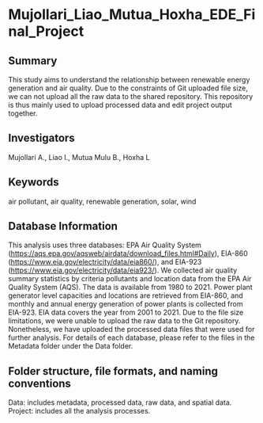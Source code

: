# Mujollari_Liao_Mutua_Hoxha_EDE_Final_Project

## Summary

This study aims to understand the relationship between renewable energy generation and air quality. Due to the constraints of Git uploaded file size, we can not upload all the raw data to the shared repository. This repository is thus mainly used to upload processed data and edit project output together. 


## Investigators

Mujollari A., Liao I., Mutua Mulu B., Hoxha L


## Keywords

air pollutant, air quality, renewable generation, solar, wind


## Database Information

This analysis uses three databases: EPA Air Quality System (<https://aqs.epa.gov/aqsweb/airdata/download_files.html#Daily>), EIA-860 (<https://www.eia.gov/electricity/data/eia860/>), and EIA-923 (<https://www.eia.gov/electricity/data/eia923/>).
We collected air quality summary statistics by criteria pollutants and location data from the EPA Air Quality System (AQS). The data is available from 1980 to 2021. Power plant generator level capacities and locations are retrieved from EIA-860, and monthly and annual energy generation of power plants is collected from EIA-923. EIA data covers the year from 2001 to 2021. Due to the file size limitations, we were unable to upload the raw data to the Git repository. Nonetheless, we have uploaded the processed data files that were used for further analysis.
For details of each database, please refer to the files in the Metadata folder under the Data folder.


## Folder structure, file formats, and naming conventions 

Data: includes metadata, processed data, raw data, and spatial data. 
Project: includes all the analysis processes. 

